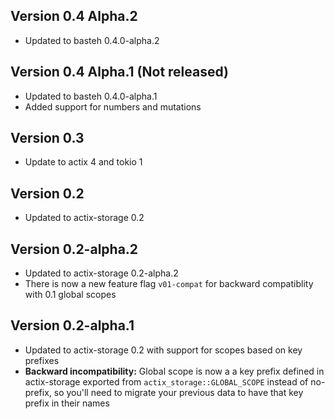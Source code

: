## Version 0.4 Alpha.2
- Updated to basteh 0.4.0-alpha.2

## Version 0.4 Alpha.1 (Not released)
- Updated to basteh 0.4.0-alpha.1
- Added support for numbers and mutations

## Version 0.3
- Update to actix 4 and tokio 1

## Version 0.2
- Updated to actix-storage 0.2

## Version 0.2-alpha.2
- Updated to actix-storage 0.2-alpha.2
- There is now a new feature flag `v01-compat` for backward compatiblity with 0.1 global scopes

## Version 0.2-alpha.1
- Updated to actix-storage 0.2 with support for scopes based on key prefixes
- **Backward incompatibility:** Global scope is now a a key prefix defined in actix-storage exported from `actix_storage::GLOBAL_SCOPE` instead of no-prefix, so you'll need to migrate your previous data to have that key prefix in their names

